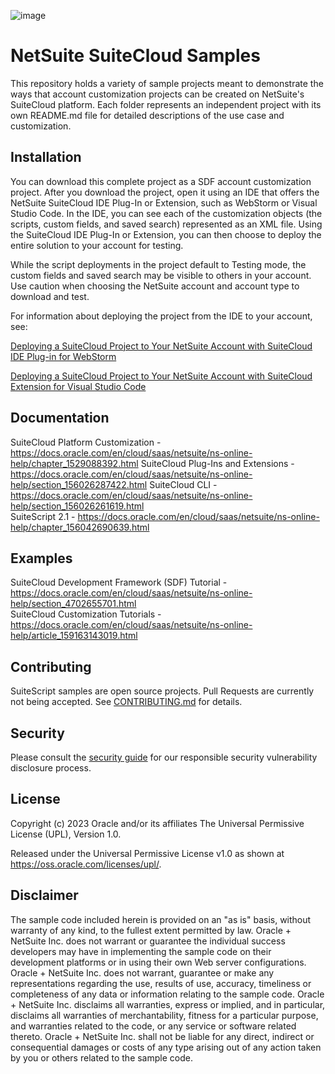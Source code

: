 ![image](https://user-images.githubusercontent.com/52827300/220511950-34c148c4-b8f8-452e-b01d-201070f0cd0a.png)

# NetSuite SuiteCloud Samples

This repository holds a variety of sample projects meant to demonstrate the ways that account customization projects can be created on NetSuite's SuiteCloud platform. Each folder represents an independent project with its own README.md file for detailed descriptions of the use case and customization.  

## Installation

You can download this complete project as a SDF account customization project. After you download the project, open it using an IDE that offers the NetSuite SuiteCloud IDE Plug-In or Extension, such as WebStorm or Visual Studio Code. In the IDE, you can see each of the customization objects (the scripts, custom fields, and saved search) represented as an XML file. Using the SuiteCloud IDE Plug-In or Extension, you can then choose to deploy the entire solution to your account for testing.

While the script deployments in the project default to Testing mode, the custom fields and saved search may be visible to others in your account. Use caution when choosing the NetSuite account and account type to download and test.


For information about deploying the project from the IDE to your account, see:

[Deploying a SuiteCloud Project to Your NetSuite Account with SuiteCloud IDE Plug-in for WebStorm](https://docs.oracle.com/en/cloud/saas/netsuite/ns-online-help/section_1539789992.html)

[Deploying a SuiteCloud Project to Your NetSuite Account with SuiteCloud Extension for Visual Studio Code](https://docs.oracle.com/en/cloud/saas/netsuite/ns-online-help/section_160147342366.html)

## Documentation

SuiteCloud Platform Customization - https://docs.oracle.com/en/cloud/saas/netsuite/ns-online-help/chapter_1529088392.html
SuiteCloud Plug-Ins and Extensions  - https://docs.oracle.com/en/cloud/saas/netsuite/ns-online-help/section_156026287422.html
SuiteCloud CLI - https://docs.oracle.com/en/cloud/saas/netsuite/ns-online-help/section_156026261619.html  
SuiteScript 2.1 - https://docs.oracle.com/en/cloud/saas/netsuite/ns-online-help/chapter_156042690639.html

## Examples

SuiteCloud Development Framework (SDF) Tutorial - https://docs.oracle.com/en/cloud/saas/netsuite/ns-online-help/section_4702655701.html  
SuiteCloud Customization Tutorials - https://docs.oracle.com/en/cloud/saas/netsuite/ns-online-help/article_159163143019.html

## Contributing

SuiteScript samples are open source projects. Pull Requests are currently not being accepted. See [CONTRIBUTING.md](CONTRIBUTING.md) for details.

## Security

Please consult the [security guide](./SECURITY.md) for our responsible security vulnerability disclosure process.

## License
Copyright (c) 2023 Oracle and/or its affiliates The Universal Permissive License (UPL), Version 1.0.

Released under the Universal Permissive License v1.0 as shown at
<https://oss.oracle.com/licenses/upl/>.

## Disclaimer

The sample code included herein is provided on an "as is" basis, without warranty of any kind, to the fullest extent permitted by law. Oracle + NetSuite Inc. does not warrant or guarantee the individual success developers may have in implementing the sample code on their development platforms or in using their own Web server configurations. Oracle + NetSuite Inc. does not warrant, guarantee or make any representations regarding the use, results of use, accuracy, timeliness or completeness of any data or information relating to the sample code. Oracle + NetSuite Inc. disclaims all warranties, express or implied, and in particular, disclaims all warranties of merchantability, fitness for a particular purpose, and warranties related to the code, or any service or software related thereto. Oracle + NetSuite Inc. shall not be liable for any direct, indirect or consequential damages or costs of any type arising out of any action taken by you or others related to the sample code.
